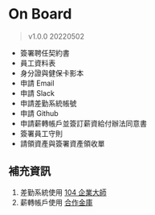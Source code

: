 # On Board
> v1.0.0 20220502
- 簽署聘任契約書
- 員工資料表
- 身分證與健保卡影本
- 申請 Email
- 申請 Slack
- 申請差勤系統帳號
- 申請 Github
- 申請薪轉帳戶並簽訂薪資給付辦法同意書
- 簽署員工守則
- 請領資產與簽署資產領收單

## 補充資訊
1. 差勤系統使用 [104 企業大師](https://bsignin.104.com.tw/login)
2. 薪轉帳戶使用 [合作金庫](https://www.tcb-bank.com.tw/personal-banking)
